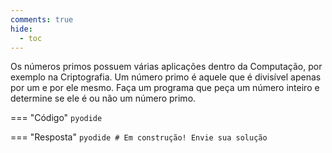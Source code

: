```yaml
---
comments: true
hide:
  - toc
---
```


Os números primos possuem várias aplicações dentro da Computação, por exemplo na Criptografia. Um número primo é aquele que é divisível apenas por um e por ele mesmo. Faça um programa que peça um número inteiro e determine se ele é ou não um número primo.

=== "Código"
	```pyodide
	```

=== "Resposta"
	```pyodide
	# Em construção! Envie sua solução
	```
